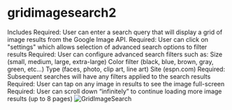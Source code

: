 gridimagesearch2
================
Includes
Required: User can enter a search query that will display a grid of image results from the Google Image API.
Required: User can click on "settings" which allows selection of advanced search options to filter results
Required: User can configure advanced search filters such as:
Size (small, medium, large, extra-large)
Color filter (black, blue, brown, gray, green, etc...)
Type (faces, photo, clip art, line art)
Site (espn.com)
Required: Subsequent searches will have any filters applied to the search results
Required: User can tap on any image in results to see the image full-screen
Required: User can scroll down “infinitely” to continue loading more image results (up to 8 pages)
![GridImageSearch](gridImageSearch.gif)